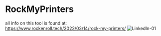 # RockMyPrinters

all info on this tool is found at: https://www.rockenroll.tech/2023/03/14/rock-my-printers/
![LinkedIn-01](https://github.com/user-attachments/assets/96b75e7b-01f7-464c-a7aa-2718418ff77d)

